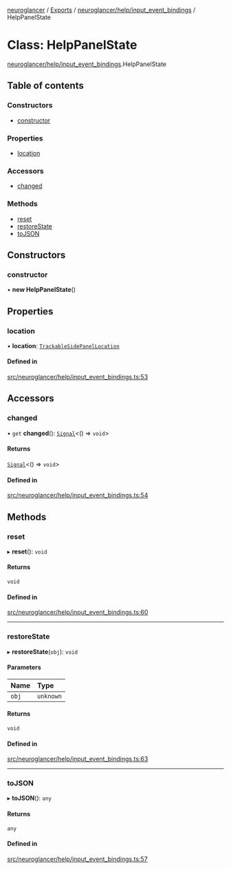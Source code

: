 [neuroglancer](../README.md) / [Exports](../modules.md) / [neuroglancer/help/input\_event\_bindings](../modules/neuroglancer_help_input_event_bindings.md) / HelpPanelState

# Class: HelpPanelState

[neuroglancer/help/input_event_bindings](../modules/neuroglancer_help_input_event_bindings.md).HelpPanelState

## Table of contents

### Constructors

- [constructor](neuroglancer_help_input_event_bindings.HelpPanelState.md#constructor)

### Properties

- [location](neuroglancer_help_input_event_bindings.HelpPanelState.md#location)

### Accessors

- [changed](neuroglancer_help_input_event_bindings.HelpPanelState.md#changed)

### Methods

- [reset](neuroglancer_help_input_event_bindings.HelpPanelState.md#reset)
- [restoreState](neuroglancer_help_input_event_bindings.HelpPanelState.md#restorestate)
- [toJSON](neuroglancer_help_input_event_bindings.HelpPanelState.md#tojson)

## Constructors

### constructor

• **new HelpPanelState**()

## Properties

### location

• **location**: [`TrackableSidePanelLocation`](neuroglancer_ui_side_panel_location.TrackableSidePanelLocation.md)

#### Defined in

[src/neuroglancer/help/input_event_bindings.ts:53](https://github.com/ActiveBrainAtlas2/neuroglancer/blob/91617476/src/neuroglancer/help/input_event_bindings.ts#L53)

## Accessors

### changed

• `get` **changed**(): [`Signal`](neuroglancer_util_signal.Signal.md)<() => `void`\>

#### Returns

[`Signal`](neuroglancer_util_signal.Signal.md)<() => `void`\>

#### Defined in

[src/neuroglancer/help/input_event_bindings.ts:54](https://github.com/ActiveBrainAtlas2/neuroglancer/blob/91617476/src/neuroglancer/help/input_event_bindings.ts#L54)

## Methods

### reset

▸ **reset**(): `void`

#### Returns

`void`

#### Defined in

[src/neuroglancer/help/input_event_bindings.ts:60](https://github.com/ActiveBrainAtlas2/neuroglancer/blob/91617476/src/neuroglancer/help/input_event_bindings.ts#L60)

___

### restoreState

▸ **restoreState**(`obj`): `void`

#### Parameters

| Name | Type |
| :------ | :------ |
| `obj` | `unknown` |

#### Returns

`void`

#### Defined in

[src/neuroglancer/help/input_event_bindings.ts:63](https://github.com/ActiveBrainAtlas2/neuroglancer/blob/91617476/src/neuroglancer/help/input_event_bindings.ts#L63)

___

### toJSON

▸ **toJSON**(): `any`

#### Returns

`any`

#### Defined in

[src/neuroglancer/help/input_event_bindings.ts:57](https://github.com/ActiveBrainAtlas2/neuroglancer/blob/91617476/src/neuroglancer/help/input_event_bindings.ts#L57)
